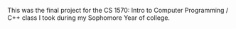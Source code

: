 This was the final project for the CS 1570: Intro to Computer Programming / C++ class I took during my Sophomore Year of college.
